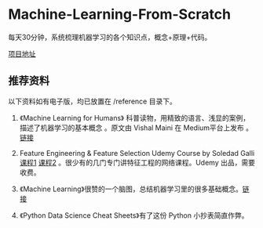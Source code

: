 # Machine-Learning-From-Scratch



每天30分钟，系统梳理机器学习的各个知识点，概念+原理+代码。

[项目地址](https://readthedocs.org/projects/machine-learning-from-scratch/)





## 推荐资料

以下资料如有电子版，均已放置在 /reference 目录下。

1. 《Machine Learning for Humans》 科普读物，用精致的语言、浅显的案例，描述了机器学习的基本概念 。原文由 Vishal Maini 在 Medium平台上发布 。[链接]( https://medium.com/@v_maini)

2.  Feature Engineering & Feature Selection Udemy Course by Soledad Galli  [课程1](https://www.udemy.com/feature-engineering-for-machine-learning/learn/v4/overview) [课程2](https://www.udemy.com/feature-selection-for-machine-learning/learn/v4/overview) 。很少有的几门专门讲特征工程的网络课程。Udemy 出品，需要收费。

3. 《Machine Learning》很赞的一个脑图，总结机器学习里的很多基础概念。[链接](https://github.com/dformoso/machine-learning-mindmap)
4. 《Python Data Science Cheat Sheets》有了这份 Python 小抄表简直作弊。 